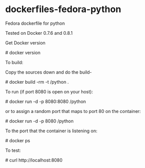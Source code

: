 dockerfiles-fedora-python
=========================

Fedora dockerfile for python

Tested on Docker 0.7.6 and 0.8.1

Get Docker version

\# docker version

To build:

Copy the sources down and do the build-

\# docker build -rm -t <username>/python .

To run (if port 8080 is open on your host):

\# docker run -d -p 8080:8080 <username>/python

or to assign a random port that maps to port 80 on the container:

\# docker run -d -p 8080 <username>/python

To the port that the container is listening on:

\# docker ps

To test:

\# curl http://localhost:8080

